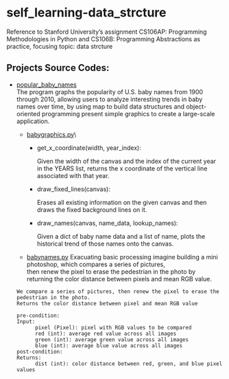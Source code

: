 # self_learning-data_strcture
Reference to Stanford University’s assignment CS106AP: Programming Methodologies in Python and CS106B: Programming Abstractions as practice, focusing topic: data strcture
## Projects Source Codes:
* [popular_baby_names](https://github.com/An022/self_learning-image_processing/edit/main/01_photoshop/stanCodoshop.py)\
  The program graphs the popularity of U.S. baby names from 1900 through 2010, allowing users to analyze interesting trends in baby names over time, by using map to build data structures and object-oriented programming present simple graphics to create a large-scale application.

  * [babygraphics.py](https://github.com/An022/self_learning-data_strcture/blob/main/popular_baby_names/babygraphics.py)\
      * get_x_coordinate(width, year_index): 
        
        Given the width of the canvas and the index of the current year in the YEARS list, returns the x coordinate of the vertical line associated with that year.
      * draw_fixed_lines(canvas):
        
        Erases all existing information on the given canvas and then draws the fixed background lines on it.
        
      * draw_names(canvas, name_data, lookup_names):
        
        Given a dict of baby name data and a list of name, plots the historical trend of those names onto the canvas.
  
  * [babynames.py](https://github.com/An022/self_learning-data_strcture/blob/main/popular_baby_names/babynames.py)
  Exacuating basic processing imagine building a mini photoshop, which compares a series of pictures,\
  then renew the pixel to erase the pedestrian in the photo by returning the color distance between pixels and mean RGB value.

  ```
  We compare a series of pictures, then renew the pixel to erase the pedestrian in the photo.
  Returns the color distance between pixel and mean RGB value
  
  pre-condition:
  Input:
        pixel (Pixel): pixel with RGB values to be compared
        red (int): average red value across all images
        green (int): average green value across all images
        blue (int): average blue value across all images
  post-condition: 
  Returns:
        dist (int): color distance between red, green, and blue pixel values
  ```
